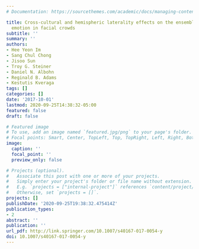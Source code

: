 ```yaml
---
# Documentation: https://sourcethemes.com/academic/docs/managing-content/

title: Cross-cultural and hemispheric laterality effects on the ensemble coding of
  emotion in facial crowds
subtitle: ''
summary: ''
authors:
- Hee Yeon Im
- Sang Chul Chong
- Jisoo Sun
- Troy G. Steiner
- Daniel N. Albohn
- Reginald B. Adams
- Kestutis Kveraga
tags: []
categories: []
date: '2017-10-01'
lastmod: 2020-09-25T14:38:32-05:00
featured: false
draft: false

# Featured image
# To use, add an image named `featured.jpg/png` to your page's folder.
# Focal points: Smart, Center, TopLeft, Top, TopRight, Left, Right, BottomLeft, Bottom, BottomRight.
image:
  caption: ''
  focal_point: ''
  preview_only: false

# Projects (optional).
#   Associate this post with one or more of your projects.
#   Simply enter your project's folder or file name without extension.
#   E.g. `projects = ["internal-project"]` references `content/project/deep-learning/index.md`.
#   Otherwise, set `projects = []`.
projects: []
publishDate: '2020-09-25T19:38:32.475414Z'
publication_types:
- 2
abstract: ''
publication: ''
url_pdf: http://link.springer.com/10.1007/s40167-017-0054-y
doi: 10.1007/s40167-017-0054-y
---
```

